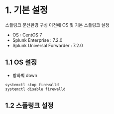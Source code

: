 # 1. 기본 설정

스플렁크 분산환경 구성 이전에 OS 및 기본 스플렁크 설정

- OS : CentOS 7
- Splunk Enterprise : 7.2.0
- Splunk Universal Forwarder : 7.2.0

## 1.1 OS 설정

- 방화벽 down
```
systemctl stop firewalld
systemctl disable firewalld

```

## 1.2 스플렁크 설정
